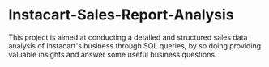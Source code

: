 # Instacart-Sales-Report-Analysis
This project is aimed at conducting a detailed and structured sales data analysis of Instacart's business through SQL queries, by so doing providing valuable insights and answer some useful business questions.
